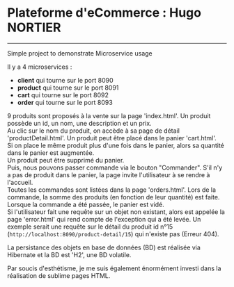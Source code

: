 # Plateforme d'eCommerce : Hugo NORTIER
---

Simple project to demonstrate Microservice usage

Il y a 4 microservices :
- **client** qui tourne sur le port 8090
- **product** qui tourne sur le port 8091
- **cart** qui tourne sur le port 8092
- **order** qui tourne sur le port 8093

9 produits sont proposés à la vente sur la page 'index.html'. 
Un produit possède un id, un nom, une description et un prix.   
Au clic sur le nom du produit, on accède à sa page de détail 'productDetail.html'.
Un produit peut être placé dans le panier 'cart.html'.  
Si on place le même produit plus d'une fois dans le panier, alors sa quantité dans le panier est augmentée.  
Un produit peut être supprimé du panier.    
Puis, nous pouvons passer commande via le bouton "Commander". S'il n'y a pas de produit dans le panier, la page invite l'utilisateur à se rendre à l'accueil.      
Toutes les commandes sont listées dans la page 'orders.html'. Lors de la commande, la somme des produits (en fonction de leur quantité) est faite.  
Lorsque la commande a été passée, le panier est vidé.  
Si l'utilisateur fait une requête sur un objet non existant, alors est appelée la page 'error.html' qui rend compte de l'exception qui a été levée.
Un exemple serait une requête sur le détail du produit id n°15 (`http://localhost:8090/product-detail/15`) qui n'existe pas (Erreur 404).  

La persistance des objets en base de données (BD) est réalisée via Hibernate et la BD est 'H2', une BD volatile.  

Par soucis d'esthétisme, je me suis également énormément investi dans la réalisation de sublime pages HTML.
